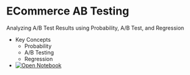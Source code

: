 # ECommerce AB Testing
Analyzing A/B Test Results using Probability, A/B Test, and Regression
- Key Concepts
  - Probability 
  - A/B Testing 
  - Regression
- [![Open Notebook](https://img.shields.io/badge/Jupyter-Open_Notebook-blue?logo=Jupyter)](projects/ecommerce-ab-testing.html)
